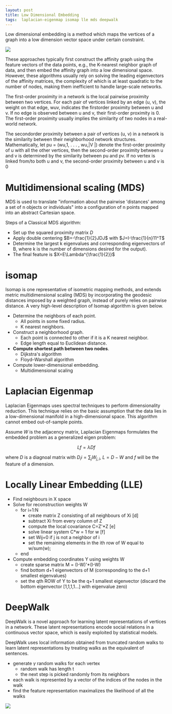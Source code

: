```yaml
---
layout: post
title: Low Dimensional Embedding
tags:  laplacian-eigenmap isomap lle mds deepwalk
---
```


Low dimensional embedding is a method which maps the vertices of a graph into a low dimension vector space under certain constraint.

![](https://cdn-images-1.medium.com/max/2400/1*zAdi7DntawgPsQekPkFxPA.png)

These approaches typically first construct the affinity graph using the feature vectors of the data points, e.g., the K-nearest neighbor graph of data, and then embed the affinity graph into a low dimensional space. However, these algorithms usually rely on solving the leading eigenvectors of the affinity matrices, the complexity of which is at least quadratic to the number of nodes, making them inefficient to handle large-scale networks.

The first-order proximity in a network is the local pairwise proximity between two vertices. For each pair of vertices linked by an edge (u, v), the weight on that edge, wuv, indicates the firstorder proximity between u and v. If no edge is observed between u and v, their first-order proximity is 0. The first-order proximity usually implies the similarity of two nodes in a real-world network.

The secondorder proximity between a pair of vertices (u, v) in a network is the similarity between their neighborhood network structures. Mathematically, let pu = (wu,1, . . . , wu,|V |) denote the first-order proximity of u with all the other vertices, then the second-order proximity between u and v is determined by the similarity between pu and pv. If no vertex is linked from/to both u and v, the second-order proximity between u and v is 0

# Multidimensional scaling (MDS)
MDS is used to translate "information about the pairwise 'distances' among a set of n objects or individuals" into a configuration of n points mapped into an abstract Cartesian space.

Steps of a Classical MDS algorithm:
- Set up the squared proximity matrix $D$
- Apply double centering $B=-\frac{1}{2}JDJ$ with $J=I-\frac{1}{n}11^T$
- Determine the largest k eigenvalues and corresponding eigenvectors of B, where k is the number of dimensions desired for the output).
- The final feature is $X=E\Lambda^{\frac{1}{2}}$

# isomap

Isomap is one representative of isometric mapping methods, and extends metric multidimensional scaling (MDS) by incorporating the geodesic distances imposed by a weighted graph, instead of purely relies on pairwise distance. A very high-level description of Isomap algorithm is given below.
- Determine the neighbors of each point.
  - All points in some fixed radius.
  - K nearest neighbors.
- Construct a neighborhood graph.
  - Each point is connected to other if it is a K nearest neighbor.
  - Edge length equal to Euclidean distance.
- **Compute shortest path between two nodes**.
  - Dijkstra's algorithm
  - Floyd–Warshall algorithm
- Compute lower-dimensional embedding.
  - Multidimensional scaling

# Laplacian Eigenmap

Laplacian Eigenmaps uses spectral techniques to perform dimensionality reduction. This technique relies on the basic assumption that the data lies in a low-dimensional manifold in a high-dimensional space. This algorithm cannot embed out-of-sample points.

Assume $W$ is the adjacency matrix, Laplacian Eigenmaps formulates the embedded problem as a generalized eigen problem:

$$Lf=\lambda Df$$

where $D$ is a diagnoal matrix with $D_ii=\sum_j{W_{j,i}}$, $L=D-W$ and $f$ will be the feature of a dimension.

# Locally Linear Embedding (LLE)

- Find neighbours in X space
- Solve for reconstruction weights W
  - for i=1:N
    - create matrix Z consisting of all neighbours of Xi [d]
    - subtract Xi from every column of Z
    - compute the local covariance C=Z'*Z [e]
    - solve linear system C*w = 1 for w [f]
    - set Wij=0 if j is not a neighbor of i
    - set the remaining elements in the ith row of W equal to w/sum(w);
  - end
- Compute embedding coordinates Y using weights W
  - create sparse matrix M = (I-W)'*(I-W)
  - find bottom d+1 eigenvectors of M (corresponding to the d+1 smallest eigenvalues) 
  - set the qth ROW of Y to be the q+1 smallest eigenvector (discard the bottom eigenvector [1,1,1,1...] with eigenvalue zero)

# DeepWalk

DeepWalk is a novel approach for learning latent representations of vertices in a network. These latent representations encode social relations in a continuous vector space, which is easily exploited by statistical models.

DeepWalk uses local information obtained from truncated random walks to learn latent representations by treating walks as the equivalent of sentences.
- generate $\gamma$ random walks for each vertex
  - random walk has length t
  - the next step is picked randomly from its neighbors
- each walk is represented by a vector of the indices of the nodes in the walk
- find the feature representation maximalizes the likelihood of all the walks

![](https://image.slidesharecdn.com/14-kdd-deepwalk2-150118094432-conversion-gate01/95/deepwalk-online-learning-of-representations-16-638.jpg?cb=1421574399)
